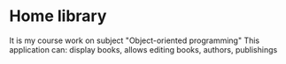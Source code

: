 # Home library
It is my course work on subject "Object-oriented programming"
This application can: display books, allows editing books, authors, publishings
